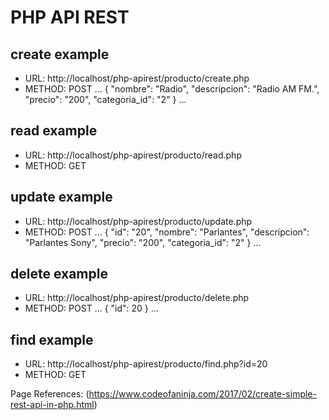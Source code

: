 # PHP API REST
## create example
* URL: http://localhost/php-apirest/producto/create.php
* METHOD: POST
...
{
    "nombre": "Radio",
    "descripcion": "Radio AM FM.",
    "precio": "200",
    "categoria_id": "2"
}
...
## read example
* URL: http://localhost/php-apirest/producto/read.php
* METHOD: GET

## update example
* URL: http://localhost/php-apirest/producto/update.php
* METHOD: POST
...
{
	"id": "20",
    "nombre": "Parlantes",
    "descripcion": "Parlantes Sony",
    "precio": "200",
    "categoria_id": "2"
}
...
## delete example
* URL: http://localhost/php-apirest/producto/delete.php
* METHOD: POST
... 
{
	"id": 20
}
...
## find example
* URL: http://localhost/php-apirest/producto/find.php?id=20
* METHOD: GET

Page References: (https://www.codeofaninja.com/2017/02/create-simple-rest-api-in-php.html)
